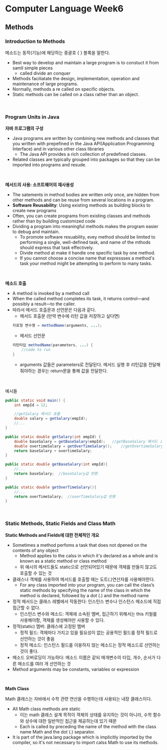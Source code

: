 # Computer Language Week6

## Methods

### Introduction to Methods

메소드는 동작(기능)에 해당하는 중괄호 { } 블록을 말한다.

* Best way to develop and maintain a large program is to constuct it from samll simple pieces
    * called divide an conquer
* Methods faciliatate the design, implementation, operation and maintenance of large programs.
* Normally, methods a re called on specific objects.
* Static methods can be called on a class rather than an object.
<br>

### Program Units in Java

**자바 프로그램의 구성**

* Java programs are written by combining new methods and classes that you written with prepefined in the Java API(Application Programming Interface) and in various other class libraries
    * The Java API provides a rich collection of predefined classes.
* Related classes are typically grouped into packages so that they can be imported into programs and resude.
<br>

**메서드의 사용: 소프트웨어의 재사용성**

* The satements in method bodies are written only once, are hidden from other methods and can be reuse from several locations in a program.
* **Software Reusability**: Using existing methods as building blocks to create new programs
* Often, you can create programs from existing classes and methods rather than by building customized code
* Dividing a program into meaningful methods makes the program easier to debug and maintain.
    * To promote software resuability, evey method should be limited to performing a single, well-defined task, and name of the mthods should express that task effectively.
    * Divide method at make it handle one specific task by one method.
    * If you cannot choose a concise name that expressses a method's task your method might be attempting to perform to many tasks.
<br>

**메소드 호출**

* A method is invoked by a method call
* When the called method completes its task, it returns control—and possibly a result—to the caller.
* 따라서 메서드 호출문과 선언문은 다음과 같다.
    * 메서드 호출문 (만약 변수에 리턴 값을 저장하고 싶다면)
    ```java
    자료형 변수명 = methodName(arguments, ...);
    ```
    * 메서드 선언문
    ```java
    리턴타입 methodName(parameters, ...) {
        //code to run
    }
    ```
    * arguments 값들은 parameters로 전달된다. 메서드 실행 후 리턴값을 전달해줘야하는 경우는 return문을 통해 값을 전달한다.
<br>

예시들

```java
public static void main() {
    int empId = 12;

    //getSalary 메서드 호출
    double salary = getSalary(empId);
    //...
}

public static double getSalary(int empId) {
    double baseSalary = getBaseSalary(empId);   //getBaseSalary 메서드 호출 값을 받아 baseSalary 변수에 저장
    double overtimeSalary = getOverTimeSalary();    //getOvertimeSalary 메서드 호출 값을 받아 baseSalary 변수에 저장
    return baseSalary + overtimeSalary;
}

public static double getBaseSalary(int empId){
    //...
    return baseSalary;  //baseSalary값 반환
}

public static double getOverTimeSalary(){
    //...
    return overTimeSalary;  //overTimeSalary값 반환
}
```
<br>

### Static Methods, Static Fields and Class Math

**Static Methods and Fields에 대한 전체적인 개요**

* Sometimes a method perfoms a task that does not dpened on the contents of any object
    * Method applies to the calss in which it's declared as a whole and is known as a static method or class method
    * 위 예시의 메서드들도 static으로 선언되어있기 때문에 객체를 만들지 않고도 호출할 수 있는 것
* 클래스나 객체를 사용하여 메서드를 호출할 때는 도트(.)연산자를 사용해야한다.
    * For any class imported into your program, you can call the class’s static methods by specifying the name of the class in which the method is declared, followed by a dot (.) and the method name
* 정적 메서드는 클래스 레벨에서 작동한다: 인스턴스 변수나 인스턴스 메소드에 직접 접근할 수 없다.
    * 인스턴스 변수와 메소드: 객체에 소속된 멤버, 접근하기 위해서는 this 키웓를 사용해야함, 객체를 생성해야만 사용할 수 있다.
* 정적(static) 멤버: 클래스에 고정된 멤버
    * 정적 필드: 객체마다 가지고 있을 필요성이 없는 공용적인 필드를 정적 필드로 선언하는 것이 좋음
    * 정적 메소드: 인스턴스 필드를 이용하지 않는 메소드는 정적 메소드로 선언하는 것이 좋다. 
* 메소드 오버로딩이 가능하다: 메소드 이름은 같되 매개변수의 타입, 개수, 순서가 다른 메소드를 여러 개 선언하는 것 
* Method arguments may be constants, variables or expression

<br>

**Math Class**

Math 클래스는 자바에서 수학 관련 연산을 수행하는데 사용되는 내장 클래스이다.
* All Math class methods are static
    * 이는 math 클래스 설계 목적이 객체의 상태를 유지하는 것이 아니라, 수학 함수와 상수에 대한 일반적인 접근을 제공하는데 있기 때문
    * Each is called by preceding the name of the method with the class name Math and the dot (.) separator.
* It is part of the java.lang package which is implicitly imported by the compiler, so it's not necessary to import calss Math to use its methods.
